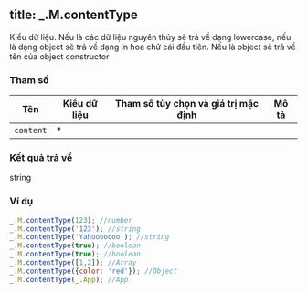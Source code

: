title: _.M.contentType
-----

Kiểu dữ liệu. Nếu là các dữ liệu nguyên thủy sẽ trả về dạng lowercase, nếu là dạng object sẽ trả về dạng in hoa chữ cái đầu tiên. Nếu là object sẽ trả về tên của object constructor

### Tham số
<table class="table table-striped">
    <thead>
    <tr>
        <th>Tên</th>
        <th>Kiểu dữ liệu</th>
        <th>Tham số tùy chọn và giá trị mặc định</th>
        <th>Mô tả</th>
    </tr>
    </thead>
    <tbody>
    <tr>
        <td><code>content</code></td>
        <td>*</td>
        <td></td>
        <td></td>
    </tr>
    </tbody>
</table>

### Kết quả trả về
<dl class="dl-horizontal">
    <dt>string</dt><dd></dd>
</dl>

### Ví dụ
```js
_.M.contentType(123); //number
_.M.contentType('123'); //string
_.M.contentType('Yahooooooo'); //string
_.M.contentType(true); //boolean
_.M.contentType(true); //boolean
_.M.contentType([1,2]); //Array
_.M.contentType({color: 'red'}); //Object
_.M.contentType(_.App); //App
```